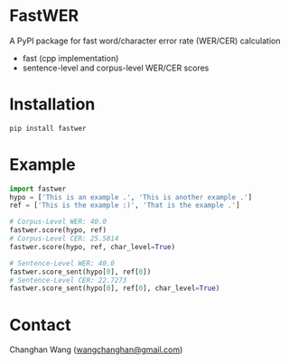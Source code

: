 FastWER
====

A PyPI package for fast word/character error rate (WER/CER) calculation
* fast (cpp implementation)
* sentence-level and corpus-level WER/CER scores


# Installation
```bash
pip install fastwer
```

# Example
```python
import fastwer
hypo = ['This is an example .', 'This is another example .']
ref = ['This is the example :)', 'That is the example .']

# Corpus-Level WER: 40.0
fastwer.score(hypo, ref)
# Corpus-Level CER: 25.5814
fastwer.score(hypo, ref, char_level=True)

# Sentence-Level WER: 40.0
fastwer.score_sent(hypo[0], ref[0])
# Sentence-Level CER: 22.7273
fastwer.score_sent(hypo[0], ref[0], char_level=True)
```


# Contact
Changhan Wang (wangchanghan@gmail.com)
